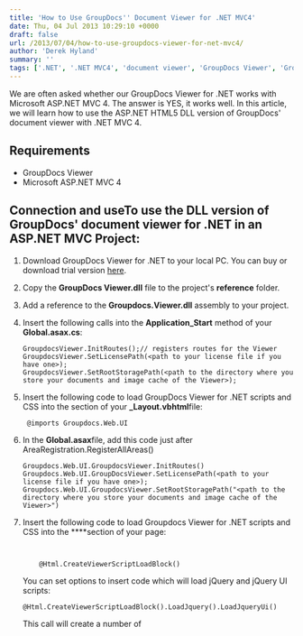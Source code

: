```yaml
---
title: 'How to Use GroupDocs'' Document Viewer for .NET MVC4'
date: Thu, 04 Jul 2013 10:29:10 +0000
draft: false
url: /2013/07/04/how-to-use-groupdocs-viewer-for-net-mvc4/
author: 'Derek Hyland'
summary: ''
tags: ['.NET', '.NET MVC4', 'document viewer', 'GroupDocs Viewer', 'GroupDocs Viewer for .NET', 'online document viewer', 'View documents online', 'zArchive']
---
```


We are often asked whether our GroupDocs Viewer for .NET works with Microsoft ASP.NET MVC 4. The answer is YES, it works well. In this article, we will learn how to use the ASP.NET HTML5 DLL version of GroupDocs' document viewer with .NET MVC 4.

## **Requirements**

*   GroupDocs Viewer
*   Microsoft ASP.NET MVC 4

## Сonnection and useTo use the DLL version of GroupDocs' document viewer for .NET in an ASP.NET MVC Project:

1.  Download GroupDocs Viewer for .NET to your local PC. You can buy or download trial version [here](http://groupdocs.com/dot-net/document-viewer-library).
2.  Copy the **GroupDocs Viewer.dll** file to the project's **reference** folder.
3.  Add a reference to the **Groupdocs.Viewer.dll** assembly to your project.
4.  Insert the following calls into the **Application\_Start** method of your **Global.asax.cs**:
    
    ```
    GroupdocsViewer.InitRoutes();// registers routes for the Viewer
    GroupdocsViewer.SetLicensePath(<path to your license file if you have one>);
    GroupdocsViewer.SetRootStoragePath(<path to the directory where you store your documents and image cache of the Viewer>);
    ```
    
5.  Insert the following code to load GroupDocs Viewer for .NET scripts and CSS into the **<head>** section of your **\_Layout.vbhtml**file:
    
    ```
     @imports Groupdocs.Web.UI
    ```
    
6.  In the **Global.asax**file, add this code just after AreaRegistration.RegisterAllAreas()
    
    ```
    Groupdocs.Web.UI.GroupdocsViewer.InitRoutes()
    Groupdocs.Web.UI.GroupDocsViewer.SetLicensePath(<path to your license file if you have one>);
    Groupdocs.Web.UI.GroupdocsViewer.SetRootStoragePath("<path to the directory where you store your documents and image cache of the Viewer>")
    ```
    
7.  Insert the following code to load Groupdocs Viewer for .NET scripts and CSS into the **<head>**section of your page:
    
    ```
        
    
    	@Html.CreateViewerScriptLoadBlock()
    ```
    
    You can set options to insert code which will load jQuery and jQuery UI scripts:
    
    ```
    @Html.CreateViewerScriptLoadBlock().LoadJquery().LoadJqueryUi()
    ```
    
    This call will create a number of **<script type='text/javascript'> **blocks.****  

*   To show GroupDocs' online document viewer on the page, simply add this code:
    
    ```
    <div id="test" style="width:800px;height:700px"></div>
    
    	@(Html.ViewerClientCode()
                .TargetElementSelector("#test")
                .FilePath("mass\_media.doc")
    			.DocViewerId("doc\_viewer1")
                .EnableRightClickMenu(true)
                .ShowThumbnails(true)
                .OpenThumbnails(true)
                .ZoomToFitWidth()
                .Width(500)
                .Height(300))
    ```
    
    Where:

*   <div id="test" style="width:800px;height:700px"></div> – the div in which the iframe will be inserted.
*   .TargetElementSelector("#test") \_ – select the div with ID "test".
*   .FilePath("GroupDocs\_Signature\_Demo.pdf") \_ – the name of the file which you want to embed in the iframe. This file must be in the directory where you store documents and the Viewer's image cache.
*   .DocViewerId("doc\_viewer1") \_ – the iframe's ID.

**Note**: If the GroupDocs Viewer icons are not loaded in the added iframe, do the following:

*   Go to the project properties -> web and set **Use Visual Studio Development server** then run project

When the code runs, we see an iframe with GroupDocs Viewer on the page. \[caption id="attachment\_2980" align="alignnone" width="600" caption="GroupDocs' online document viewer in action"\]![GroupDocs' online document viewer in action](https://blog.groupdocs.com/wp-content/uploads/sites/4/2013/07/GroupDocs-online-document-viewer-in-action2.png "GroupDocs' online document viewer in action")\[/caption\]




